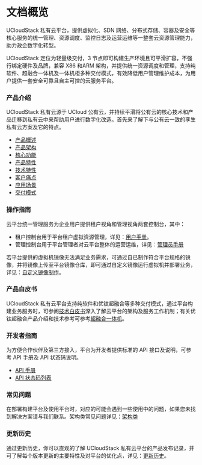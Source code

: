 # 文档概览

UCloudStack 私有云平台，提供虚拟化、SDN 网络、分布式存储、容器及安全等核心服务的统一管理、资源调度、监控日志及运营运维等一整套云资源管理能力，助力政企数字化转型。

UCloudStack 定位为轻量级交付，3 节点即可构建生产环境且可平滑扩容，不强行绑定硬件及品牌，兼容 X86 和ARM 架构，并提供统一资源调度和管理，支持纯软件、超融合一体机及一体机柜多种交付模式，有效降低用户管理维护成本，为用户提供一套安全可靠且自主可控的云服务平台。

### 产品介绍

UCloudStack 私有云源于 UCloud 公有云，并持续平滑将公有云的核心技术和产品迁移到私有云中来帮助用户进行数字化改造。首先来了解下与公有云一致的孪生私有云方案及它的特点。

* [产品概述](/UCloudStack/introduction/README.md)
* [产品架构](/UCloudStack/introduction/arch.md)
* [核心功能](/UCloudStack/introduction/features.md)
* [产品特性](/UCloudStack/introduction/advantages.md)
* [技术特性](/UCloudStack/introduction/techadv.md)
* [客户痛点](/UCloudStack/introduction/painpoint.md)
* [应用场景](/UCloudStack/introduction/scenario.md)
* [交付模式](/UCloudStack/introduction/deliver.md)

### 操作指南

云平台统一管理服务为企业用户提供租户视角和管理视角两套控制台，其中：

* 租户控制台用于平台租户虚拟资源管理，详见：[用户手册](/UCloudStack/userguide/README.md)。
* 管理控制台用于平台管理者对云平台整体的运营运维，详见：[管理员手册](/UCloudStack/adminguide/README.md)

若平台提供的虚拟机镜像无法满足业务需求，可通过自已制作符合平台规格的镜像，并将镜像上传至平台镜像仓库，即可通过自定义镜像运行虚拟机并部署业务，详见：[自定义镜像制作](/UCloudStack/customimage/customimage.md)。

### 产品白皮书

UCloudStack 私有云平台支持纯软件和优钛超融合等多种交付模式，通过平台构建业务服务时，可参阅[技术白皮书](/UCloudStack/techwhitepaper/README.md)深入了解云平台的架构及服务工作机制；有关优钛超融合产品介绍和技术参考可参考[超融合一体机](/UCloudStack/utrion/utrion.md)。

### 开发者指南

为方便合作伙伴及第三方接入，平台为开发者提供标准的 API 接口及说明，可参考 API 手册及 API 状态码说明。

* [API 手册](/UCloudStack/apiguide/README.md)
* [API 状态码列表](/UCloudStack/apiretcode/apiretcode.md)

### 常见问题

在部署构建平台及使用平台时，对应的可能会遇到一些使用中的问题，如果您未找到解决方案请与我们联系。架构类常见问题详见：[架构类](/UCloudStack/faq.md)

### 更新历史

通过更新历史，你可以直观的了解 UCloudStack 私有云平台的产品发布记录，并可了解每个版本更新的主要特性及对平台的优化点，详见：[更新历史](/UCloudStack/changelog/README.md)。


